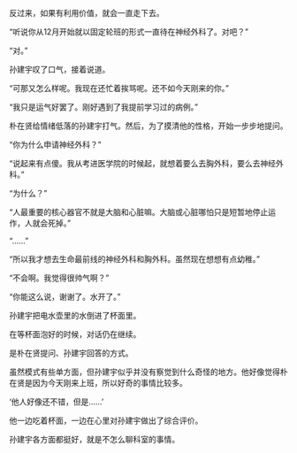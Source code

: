 反过来，如果有利用价值，就会一直走下去。

“听说你从12月开始就以固定轮班的形式一直待在神经外科了。对吧？”

“对。”

孙建宇叹了口气，接着说道。

“可那又怎么样呢。我现在还忙着挨骂呢。还不如今天刚来的你。”

“我只是运气好罢了。刚好遇到了我提前学习过的病例。”

朴在贤给情绪低落的孙建宇打气。然后，为了摸清他的性格，开始一步步地提问。

“你为什么申请神经外科？”

“说起来有点傻。我从考进医学院的时候起，就想着要么去胸外科，要么去神经外科。”

“为什么？”

“人最重要的核心器官不就是大脑和心脏嘛。大脑或心脏哪怕只是短暂地停止运作，人就会死掉。”

“……”

“所以我才想去生命最前线的神经外科和胸外科。虽然现在想想有点幼稚。”

“不会啊。我觉得很帅气啊？”

“你能这么说，谢谢了。水开了。”

孙建宇把电水壶里的水倒进了杯面里。

在等杯面泡好的时候，对话仍在继续。

是朴在贤提问、孙建宇回答的方式。

虽然模式有些单方面，但孙建宇似乎并没有察觉到什么奇怪的地方。他好像觉得朴在贤是因为今天刚来上班，所以好奇的事情比较多。

‘他人好像还不错，但是……’

他一边吃着杯面，一边在心里对孙建宇做出了综合评价。

孙建宇各方面都挺好，就是不怎么聊科室的事情。